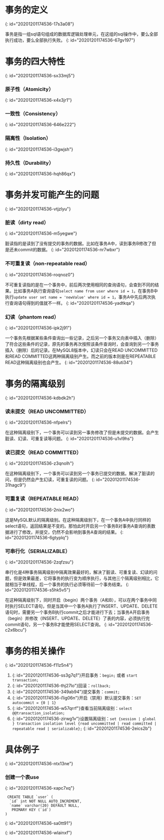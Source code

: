 # 事务的定义
{: id="20201201174536-17s3a08"}

事务是指一组sql语句组成的数据库逻辑处理单元，在这组的sql操作中，要么全部执行成功，要么全部执行失败。
{: id="20201201174536-67gv197"}

# 事务的四大特性
{: id="20201201174536-sx33mj5"}

### 原子性（Atomicity）
{: id="20201201174536-x4x3jr1"}

### 一致性（Consistency）
{: id="20201201174536-646e222"}

### 隔离性（Isolation）
{: id="20201201174536-i3gwjsh"}

### 持久性（Durability）
{: id="20201201174536-hqh86qx"}

# 事务并发可能产生的问题
{: id="20201201174536-vtjzlyu"}

### 脏读（dirty read）
{: id="20201201174536-m5yegwe"}

脏读指的是读到了没有提交的事务的数据。比如在事务A中，读到事务B修改了但是还未commit的数据。
{: id="20201201174536-nr7wbxr"}

### 不可重复读（non-repeatable read）
{: id="20201201174536-roqnoz0"}

不可重复读指的是在一个事务中，前后两次使用相同的查询语句，会查到不同的结果。比如事务A执行查询语句`select name from user where id = 1`，在事务B中执行`update user set name = 'newValue' where id = 1`，事务A中先后两次执行查询语句得到的值就不一样。
{: id="20201201174536-yadtkqa"}

### 幻读（phantom read）
{: id="20201201174536-ipk2j91"}

一个事务先根据某些条件查询出一些记录，之后另一个事务又向表中插入（删除）了符合这些条件的记录，原先的事务再次按照该条件查询时，会查询到另一个事务插入（删除）后的记录。在MySQL8版本中，幻读只会在READ UNCOMMITTED和READ COMMITTED这两种隔离级别产生。而之前的版本则是在REPEATABLE READ这种隔离级别也会产生。
{: id="20201201174536-88uti34"}

# 事务的隔离级别
{: id="20201201174536-kdbdk2h"}

### 读未提交（READ UNCOMMITTED）
{: id="20201201174536-nfpelrs"}

在这种隔离级别下，一个事务可以读到另一事务修改了但是未提交的数据。会产生脏读、幻读、可重复读等问题。
{: id="20201201174536-u1vl9hs"}

### 读已提交（READ COMMITTED）
{: id="20201201174536-z3qnolh"}

在这种隔离级别下，一个事务可以读到另一个事务已提交的数据。解决了脏读的问，但是仍然会产生幻读，可重复读的问题。
{: id="20201201174536-31hagc9"}

### 可重复读（REPEATABLE READ）
{: id="20201201174536-2nix2wo"}

这是MySQL默认的隔离级别。在这种隔离级别下，在一个事务A中执行同样的select语句，返回结果是不变的。那怕此时开启另一个事务B对事务A查询的表数据进行了修改，并提交，仍然不会影响到事务A查询的结果。
{: id="20201201174536-6gtyplq"}

### 可串行化（SERIALIZABLE）
{: id="20201201174536-2zqfzsu"}

串行化是4种事务隔离级别中隔离效果最好的，解决了脏读、可重复读、幻读的问题，但是效果最差，它将事务的执行变为顺序执行，与其他三个隔离级别相比，它就相当于单线程，后一个事务的执行必须等待前一个事务结束。
{: id="20201201174536-s5hk5v5"}

在这种隔离级别下，同时开启（begin）两个事务（A和B），可以在两个事务中同时执行SELECT语句，但是当其中一个事务A执行了INSERT、UPDATE、DELETE语句时，需要另一个事务B执行commit之后才能进行下去；当事务A开启事务（begin）并修改（INSERT、UPDATE、DELETE）了表的内容，必须执行完commit语句，另一个事务B才能使用SELECT查询。
{: id="20201201174536-c2x6bcu"}

# 事务的相关操作
{: id="20201201174536-f11z5n4"}

1. {: id="20201201174536-ss3g7q1"}开启事务：`begin;` 或者 `start transaction;`
2. {: id="20201201174536-thj27lo"}回滚：`rollback;`
3. {: id="20201201174536-349ab94"}提交事务：`commit;`
4. {: id="20201201174536-i1ig06n"}开启（禁用）默认提交事务：`SET autocommit = {0 | 1}`
5. {: id="20201201174536-w57qrrf"}查看当前隔离级别：`select @@transaction_isolation;`
6. {: id="20201201174536-zirwg1v"}设置隔离级别：`set {session | global } transaction isolation level {read uncommitted | read committed | repeatable read | serializable};`
{: id="20201201174536-2eics2b"}

# 具体例子
{: id="20201201174536-ntx13ne"}

### 创建一个表use
{: id="20201201174536-xapc7xq"}

```
 CREATE TABLE `user` (
  `id` int NOT NULL AUTO_INCREMENT,
  `name` varchar(20) DEFAULT NULL,
   PRIMARY KEY (`id`)
) 
```
{: id="20201201174536-sa0tt91"}

{: id="20201201174536-wlainxf"}
